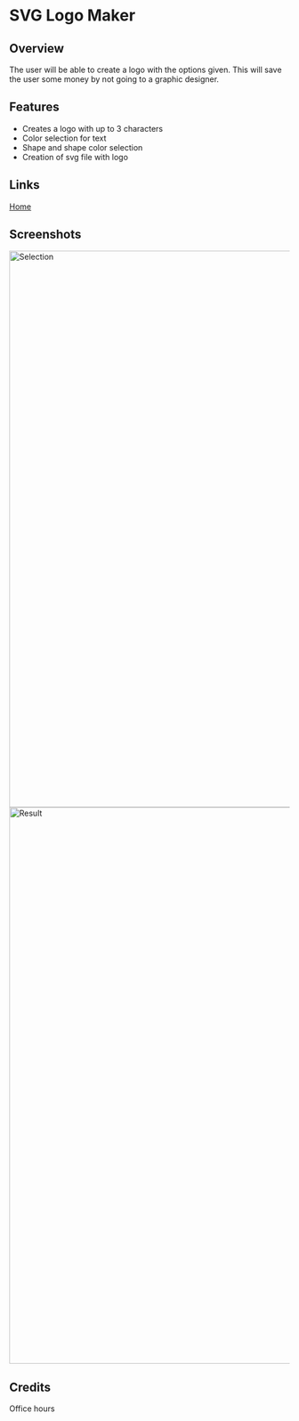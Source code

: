 # SVG Logo Maker

## Overview
The user will be able to create a logo with the options given.
This will save the user some money by not going to a graphic designer.

## Features
* Creates a logo with up to 3 characters
* Color selection for text
* Shape and shape color selection
* Creation of svg file with logo

## Links
[Home](https://github.com/san1718/mc10-SVG_Logo_Maker)
[]()

## Screenshots
<img width="1000" alt="Selection" src="">
<img width="1000" alt="Result" src="">

## Credits
Office hours
